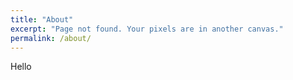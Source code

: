 ```yaml
---
title: "About"
excerpt: "Page not found. Your pixels are in another canvas."
permalink: /about/
---
```

Hello 